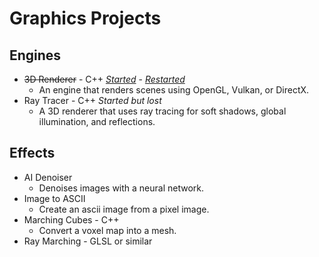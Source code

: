 # Graphics Projects

## Engines
- ~~3D Renderer~~ - C++ [_Started_](https://github.com/hannesojala/test3d) - [_Restarted_]()
  - An engine that renders scenes using OpenGL, Vulkan, or DirectX.
- Ray Tracer - C++ _Started but lost_
  - A 3D renderer that uses ray tracing for soft shadows, global illumination, and reflections.
  
 ## Effects
- AI Denoiser
  - Denoises images with a neural network.
- Image to ASCII
  - Create an ascii image from a pixel image.
- Marching Cubes - C++
  - Convert a voxel map into a mesh.
- Ray Marching - GLSL or similar
